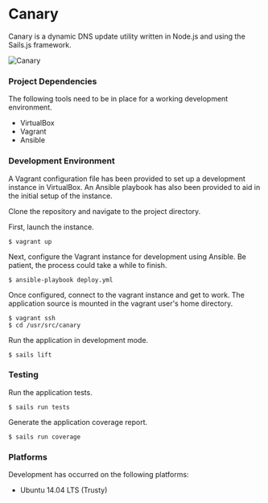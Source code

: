 # Canary

Canary is a dynamic DNS update utility written in Node.js and using the Sails.js framework.

![Canary](http://f870d4d1e656b386e423-644dd79aec9558152263f90d87ffdef9.r61.cf1.rackcdn.com/canary-sm.png "Canary")

### Project Dependencies

The following tools need to be in place for a working development environment.

* VirtualBox
* Vagrant
* Ansible


### Development Environment

A Vagrant configuration file has been provided to set up a development instance in VirtualBox. An Ansible playbook has also been provided to aid in the initial setup of the instance.

Clone the repository and navigate to the project directory.

First, launch the instance.

    $ vagrant up

Next, configure the Vagrant instance for development using Ansible. Be patient, the process could take a while to finish.

    $ ansible-playbook deploy.yml

Once configured, connect to the vagrant instance and get to work. The application source is mounted in the vagrant user's home directory.

    $ vagrant ssh
    $ cd /usr/src/canary

Run the application in development mode.

    $ sails lift


### Testing

Run the application tests.

    $ sails run tests

Generate the application coverage report.

    $ sails run coverage


### Platforms

Development has occurred on the following platforms:

* Ubuntu 14.04 LTS (Trusty)
